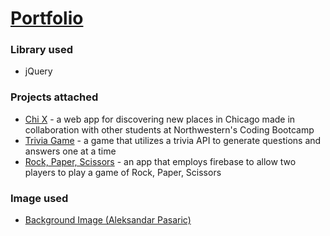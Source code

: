# [Portfolio](https://jjge732.github.io/Portfolio/)

### Library used

- jQuery

### Projects attached

- [Chi X](https://rsdesoto.github.io/ChiX/index.html) - a web app for discovering new places in Chicago made in collaboration with other students at Northwestern's Coding Bootcamp
- [Trivia Game](https://jjge732.github.io/Trivia-Game/) - a game that utilizes a trivia API to generate questions and answers one at a time
- [Rock, Paper, Scissors](https://jjge732.github.io/Rock-Paper-Scissors/) - an app that employs firebase to allow two players to play a game of Rock, Paper, Scissors

### Image used

- [Background Image (Aleksandar Pasaric)](https://www.pexels.com/@apasaric)
